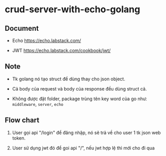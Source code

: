 # crud-server-with-echo-golang

## Document

-   Echo https://echo.labstack.com/

-   JWT https://echo.labstack.com/cookbook/jwt/

## Note

-   Tk golang nó tạo struct để dùng thay cho json object.

-   Cả body của request và body của response đều dùng struct cả.

-   Không được đặt folder, package trùng tên key word của go như: `middleware`, `server`, `echo`

## Flow chart

1. User gọi api "/login" để đăng nhập, nó sẽ trả về cho user 1 tk json web token.

2. User sử dụng jwt đó để goi api "/", nếu jwt hợp lệ thì mới cho đi qua
